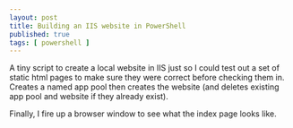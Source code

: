 ```yaml
---
layout: post
title: Building an IIS website in PowerShell
published: true
tags: [ powershell ]
---
```


A tiny script to create a local website in IIS just so I could test out a set of static 
html pages to make sure they were correct before checking them in. Creates a named app pool
then creates the website (and deletes existing app pool and website if they already exist).

<script src="https://gist.github.com/deejaygraham/4cf60360ef1abca6245d5701bbb33aab.js"></script>

Finally, I fire up a browser window to see what the index page looks like.

